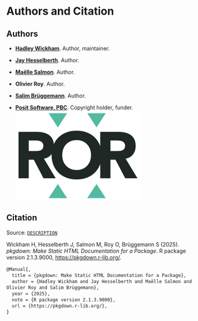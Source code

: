 # Authors and Citation

## Authors

- **[Hadley Wickham](https://hadley.nz)**. Author, maintainer.
  [](https://orcid.org/0000-0003-4757-117X)

- **[Jay Hesselberth](https://hesselberthlab.org)**. Author.
  [](https://orcid.org/0000-0002-6299-179X)

- **[Maëlle Salmon](https://masalmon.eu)**. Author.
  [](https://orcid.org/0000-0002-2815-0399)

- **Olivier Roy**. Author.

- **[Salim Brüggemann](https://salim.space)**. Author.
  [](https://orcid.org/0000-0002-5329-5987)

- **[Posit Software, PBC](https://posit.co)**. Copyright holder, funder.
  [![ROR](https://raw.githubusercontent.com/ror-community/ror-logos/main/ror-icon-rgb.svg)](https://ror.org/03wc8by49)

## Citation

Source:
[`DESCRIPTION`](https://github.com/r-lib/pkgdown/blob/main/DESCRIPTION)

Wickham H, Hesselberth J, Salmon M, Roy O, Brüggemann S (2025).
*pkgdown: Make Static HTML Documentation for a Package*. R package
version 2.1.3.9000, <https://pkgdown.r-lib.org/>.

    @Manual{,
      title = {pkgdown: Make Static HTML Documentation for a Package},
      author = {Hadley Wickham and Jay Hesselberth and Maëlle Salmon and Olivier Roy and Salim Brüggemann},
      year = {2025},
      note = {R package version 2.1.3.9000},
      url = {https://pkgdown.r-lib.org/},
    }
